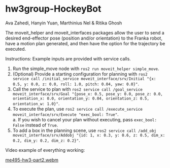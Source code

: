 # hw3group-HockeyBot

Ava Zahedi, Hanyin Yuan, Marthinius Nel & Ritika Ghosh

The moveit_helper and moveit_interfaces packages allow the user to send a desired end-effector 
pose (position and/or orientation) to the Franka robot, have a motion plan generated, and then 
have the option for the trajectory be executed.

Instructions:
Example inputs are provided with service calls.
1. Run the simple_move node with `ros2 run moveit_helper simple_move`.
2. (Optional) Provide a starting configuration for planning with `ros2 service call /initial_service moveit_interface/srv/Initial "{x: 0.5, y: 0.0, z: 0.0, roll: 1.0, pitch: 0.04, yaw: 0.0}"`.
3. Call the service to plan with `ros2 service call /goal_service moveit_interface/srv/Goal "{pose_x: 0.5, pose_y: 0.0, pose_z: 0.0, orientation_x: 0.0, orientation_y: 0.04, orientation_z: 0.5, orientation_w: 1.0}"`.
4. To execute the plan, use `ros2 service call /execute_service moveit_interface/srv/Execute "exec_bool: True"`.  
    a. If you wish to cancel your plan without executing, pass `exec_bool: False` instead of `True`.
5. To add a box in the planning scene, use `ros2 service call /add_obj moveit_interface/srv/Addobj "{id: 1, x: 0.3, y: 0.6, z: 0.5, dim_x: 0.2, dim_y: 0.2, dim_z: 0.2}"`.


Video example of everything working:

[me495-hw3-part2.webm](https://user-images.githubusercontent.com/39091881/201000855-e8a41136-d43c-4310-a266-7bc4c2604726.webm)
